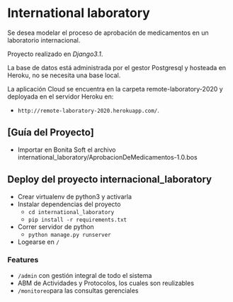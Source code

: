 # International laboratory
Se desea modelar el proceso de aprobación de medicamentos en un laboratorio internacional.

Proyecto realizado en *Django3.1*.

La base de datos está administrada por el gestor Postgresql y hosteada en Heroku, no se necesita una base local.

La aplicación Cloud se encuentra en la carpeta remote-laboratory-2020 y deployada en el servidor Heroku en: 
- `http://remote-laboratory-2020.herokuapp.com/`.


## [Guía del Proyecto]

+ Importar en Bonita Soft el archivo international_laboratory/AprobacionDeMedicamentos-1.0.bos

## Deploy del proyecto internacional_laboratory

- Crear virtualenv de python3 y activarla
- Instalar dependencias del proyecto
  - `cd international_laboratory`
  - `pip install -r requirements.txt`
- Correr servidor de python
  - `python manage.py runserver`
- Logearse en `/`


### Features

+ `/admin` con gestión integral de todo el sistema
+ ABM de Actividades y Protocolos, los cuales son reulizables
+ `/monitoreo`para las consultas gerenciales
